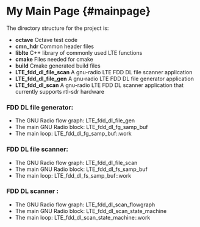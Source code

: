 My Main Page                         {#mainpage}
============

The directory structure for the project is:

* **octave**              Octave test code
* **cmn_hdr**               Common header files
* **liblte**                C++ library of commonly used LTE functions
* **cmake**                 Files needed for cmake
* **build**                 Cmake generated build files
* **LTE_fdd_dl_file_scan**  A gnu-radio LTE FDD DL file scanner application
* **LTE_fdd_dl_file_gen**   A gnu-radio LTE FDD DL file generator application
* **LTE_fdd_dl_scan**       A gnu-radio LTE FDD DL scanner application that currently supports rtl-sdr hardware

### FDD DL file generator:
* The GNU Radio flow graph: LTE_fdd_dl_file_gen
* The main GNU Radio block: LTE_fdd_dl_fg_samp_buf
* The main loop: LTE_fdd_dl_fg_samp_buf::work

### FDD DL file scanner:
* The GNU Radio flow graph: LTE_fdd_dl_file_scan
* The main GNU Radio block: LTE_fdd_dl_fs_samp_buf
* The main loop: LTE_fdd_dl_fs_samp_buf::work

### FDD DL scanner :
* The GNU Radio flow graph: LTE_fdd_dl_scan_flowgraph
* The main GNU Radio block: LTE_fdd_dl_scan_state_machine
* The main loop: LTE_fdd_dl_scan_state_machine::work
